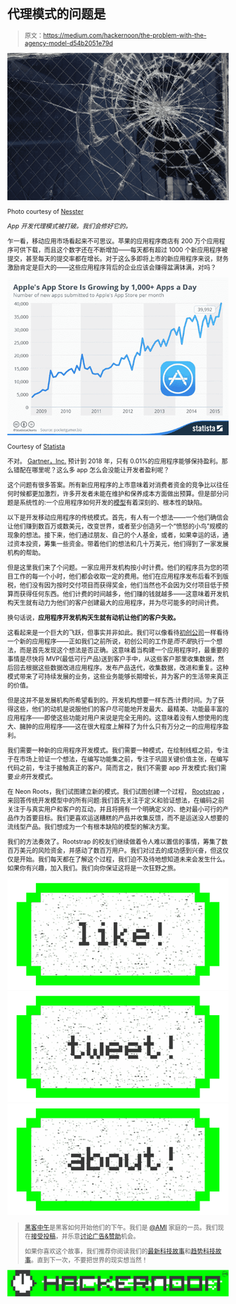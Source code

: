 # 代理模式的问题是

> 原文：<https://medium.com/hackernoon/the-problem-with-the-agency-model-d54b2051e79d>

![](img/701b7b24efaeec262795cb9f36ab1672.png)

Photo courtesy of [Nesster](https://www.flickr.com/photos/nesster/)

*App 开发代理模式被打破。我们会修好它的。*

乍一看，移动应用市场看起来不可思议。苹果的应用程序商店有 200 万个应用程序可供下载，而且这个数字还在不断增加——每天都有超过 1000 个新应用程序被提交，甚至每天的提交率都在增长。对于这么多即将上市的新应用程序来说，财务激励肯定是巨大的——这些应用程序背后的企业应该会赚得盆满钵满，对吗？

![](img/31fa99d857c61bb0446955172edc9f70.png)

Courtesy of [Statista](http://www.statista.com/)

不对。 [Gartner，Inc.](http://www.gartner.com/newsroom/id/2648515) 预计到 2018 年，只有 0.01%的应用程序能够保持盈利。那么错配在哪里呢？这么多 app 怎么会没能让开发者盈利呢？

这个问题有很多答案。所有新应用程序的上市意味着对消费者资金的竞争比以往任何时候都更加激烈，许多开发者未能在维护和保养成本方面做出预算。但是部分问题是系统性的:一个应用程序如何开发的[模型](https://hackernoon.com/tagged/model)有着深刻的、根本性的缺陷。

以下是开发移动应用程序的传统模式。首先，有人有一个想法——一个他们确信会让他们赚到数百万或数美元，改变世界，或者至少创造另一个“愤怒的小鸟”规模的现象的想法。接下来，他们通过朋友、自己的个人基金，或者，如果幸运的话，通过资本投资，筹集一些资金。带着他们的想法和几十万美元，他们得到了一家发展机构的帮助。

但是这里我们来了个问题。一家应用开发机构按小时计费。他们的程序员为您的项目工作的每一个小时，他们都会收取一定的费用。他们在应用程序发布后看不到版税，他们没有因为按时交付项目而获得奖金，他们当然也不会因为交付项目低于预算而获得任何东西。他们计费的时间越多，他们赚的钱就越多——这意味着开发机构天生就有动力为他们的客户创建最大的应用程序，并为尽可能多的时间计费。

换句话说，**应用程序开发机构天生就有动机让他们的客户失败。**

这看起来是一个巨大的飞跃，但事实并非如此。我们可以像看待[初创公司](https://hackernoon.com/tagged/startup)一样看待一个新的应用程序——正如我们之前所说，初创公司的工作是*而不是*执行一个想法，而是首先发现这个想法是否正确。这意味着当构建一个应用程序时，最重要的事情是尽快将 MVP(最低可行产品)送到客户手中，从这些客户那里收集数据，然后回去根据这些数据改进应用程序。发布产品迭代，收集数据，改进和重复。这种模式带来了可持续发展的业务，这些业务能够长期增长，并为客户的生活带来真正的价值。

但是这并不是发展机构所希望看到的。开发机构想要一样东西:计费时间。为了获得这些，他们的动机是说服他们的客户尽可能地开发最大、最精美、功能最丰富的应用程序——即使这些功能对用户来说是完全无用的。这意味着没有人想使用的庞大、臃肿的应用程序——这在很大程度上解释了为什么只有万分之一的应用程序盈利。

我们需要一种新的应用程序开发模式。我们需要一种模式，在绘制线框之前，专注于在市场上验证一个想法，在编写功能集之前，专注于巩固关键价值主张，在编写代码之前，专注于接触真正的客户。简而言之，我们不需要 app 开发模式:我们需要*业务*开发模式。

在 Neon Roots，我们试图建立新的模式。我们试图创建一个过程， [Rootstrap](http://rootstrap.it/) ，来回答传统开发模型中的所有问题:我们首先关注于定义和验证想法，在编码之前关注于与真实用户和客户的互动，并且将拥有一个明确定义的、绝对最小可行的产品作为首要目标。我们更喜欢运送糟糕的产品并收集反馈，而不是运送没人想要的流线型产品。我们想成为一个有根本缺陷的模型的解决方案。

我们的方法奏效了。Rootstrap 的校友们继续做着令人难以置信的事情，筹集了数百万美元的风险资金，并感动了数百万用户。我们对过去的成功感到兴奋，但这仅仅是开始。我们每天都在了解这个过程，我们迫不及待地想知道未来会发生什么。如果你有兴趣，加入我们。我们向你保证这将是一次狂野之旅。

[![](img/50ef4044ecd4e250b5d50f368b775d38.png)](http://bit.ly/HackernoonFB)[![](img/979d9a46439d5aebbdcdca574e21dc81.png)](https://goo.gl/k7XYbx)[![](img/2930ba6bd2c12218fdbbf7e02c8746ff.png)](https://goo.gl/4ofytp)

> [黑客中午](http://bit.ly/Hackernoon)是黑客如何开始他们的下午。我们是 [@AMI](http://bit.ly/atAMIatAMI) 家庭的一员。我们现在[接受投稿](http://bit.ly/hackernoonsubmission)，并乐意[讨论广告&赞助](mailto:partners@amipublications.com)机会。
> 
> 如果你喜欢这个故事，我们推荐你阅读我们的[最新科技故事](http://bit.ly/hackernoonlatestt)和[趋势科技故事](https://hackernoon.com/trending)。直到下一次，不要把世界的现实想当然！

[![](img/be0ca55ba73a573dce11effb2ee80d56.png)](https://goo.gl/Ahtev1)